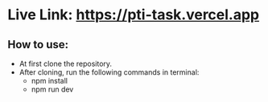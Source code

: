 # Live Link: https://pti-task.vercel.app

## How to use:
- At first clone the repository. 
- After cloning, run the following commands in terminal:
    - npm install
    - npm run dev
